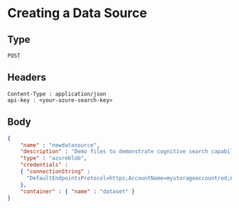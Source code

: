 # Creating a Data Source

## Type

```http
POST
```

## Headers

```http
Content-Type : application/json
api-key : <your-azure-search-key>
```

## Body
```json
{   
    "name" : "newdatasource",  
    "description" : "Demo files to demonstrate cognitive search capabilities.",  
    "type" : "azureblob",
    "credentials" :
    { "connectionString" :
      "DefaultEndpointsProtocol=https;AccountName=mystorageaccountrod;AccountKey=z/VnjtyHpVwsrwLfGw9ADPmGIP9bk7EW6yp3ozVwu+XOjBbD41CrUuVpQvoKYHYdI0uljDXNGLTSSV/VUID4PA==;EndpointSuffix=core.windows.net"
    },  
    "container" : { "name" : "dataset" }
}  
```
